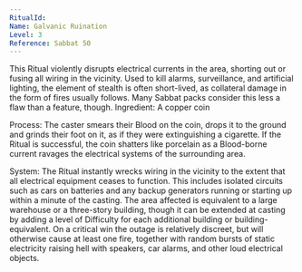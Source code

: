 ```yaml
---
RitualId: 
Name: Galvanic Ruination
Level: 3
Reference: Sabbat 50
---
```

This Ritual violently disrupts electrical currents in the area, shorting out or fusing all wiring in the vicinity. Used to kill alarms, surveillance, and artificial lighting, the element of stealth is often short-lived, as collateral damage in the form of fires usually follows. Many Sabbat packs consider this less a flaw than a feature, though. Ingredient: A copper coin   

Process: The caster smears their Blood on the coin, drops it to the ground and grinds their foot on it, as if they were extinguishing a cigarette. If the Ritual is successful, the coin shatters like porcelain as a Blood-borne current ravages the electrical systems of the surrounding area.   

System: The Ritual instantly wrecks wiring in the vicinity to the extent that all electrical equipment ceases to function. This includes isolated circuits such as cars on batteries and any backup generators running or starting up within a minute of the casting. The area affected is equivalent to a large warehouse or a three-story building, though it can be extended at casting by adding a level of Difficulty for each additional building or building-equivalent. On a critical win the outage is relatively discreet, but will otherwise cause at least one fire, together with random bursts of static electricity raising hell with speakers, car alarms, and other loud electrical objects.
